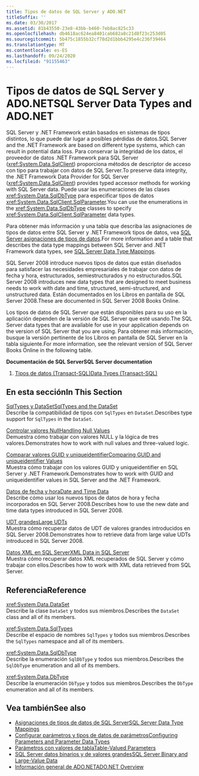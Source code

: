 ```yaml
---
title: Tipos de datos de SQL Server y ADO.NET
titleSuffix: ''
ms.date: 03/30/2017
ms.assetid: 81b43550-23e8-43bb-b460-7eb8ac825c33
ms.openlocfilehash: db4618ac624ea8401cab682a8c21d8f23c253d05
ms.sourcegitcommit: 5b475c1855b32cf78d2d1bbb4295e4c236f39464
ms.translationtype: MT
ms.contentlocale: es-ES
ms.lasthandoff: 09/24/2020
ms.locfileid: "91155463"
---
```

# <a name="sql-server-data-types-and-adonet"></a><span data-ttu-id="6a396-102">Tipos de datos de SQL Server y ADO.NET</span><span class="sxs-lookup"><span data-stu-id="6a396-102">SQL Server Data Types and ADO.NET</span></span>

<span data-ttu-id="6a396-103">SQL Server y .NET Framework están basados en sistemas de tipos distintos, lo que puede dar lugar a posibles pérdidas de datos.</span><span class="sxs-lookup"><span data-stu-id="6a396-103">SQL Server and the .NET Framework are based on different type systems, which can result in potential data loss.</span></span> <span data-ttu-id="6a396-104">Para conservar la integridad de los datos, el proveedor de datos .NET Framework para SQL Server (<xref:System.Data.SqlClient>) proporciona métodos de descriptor de acceso con tipo para trabajar con datos de SQL Server.</span><span class="sxs-lookup"><span data-stu-id="6a396-104">To preserve data integrity, the .NET Framework Data Provider for SQL Server (<xref:System.Data.SqlClient>) provides typed accessor methods for working with SQL Server data.</span></span> <span data-ttu-id="6a396-105">Puede usar las enumeraciones de las clases <xref:System.Data.SqlDbType> para especificar tipos de datos <xref:System.Data.SqlClient.SqlParameter>.</span><span class="sxs-lookup"><span data-stu-id="6a396-105">You can use the enumerations in the <xref:System.Data.SqlDbType> classes to specify <xref:System.Data.SqlClient.SqlParameter> data types.</span></span>  
  
 <span data-ttu-id="6a396-106">Para obtener más información y una tabla que describa las asignaciones de tipos de datos entre SQL Server y .NET Framework tipos de datos, vea [SQL Server asignaciones de tipos de datos](../sql-server-data-type-mappings.md).</span><span class="sxs-lookup"><span data-stu-id="6a396-106">For more information and a table that describes the data type mappings between SQL Server and .NET Framework data types, see [SQL Server Data Type Mappings](../sql-server-data-type-mappings.md).</span></span>  
  
 <span data-ttu-id="6a396-107">SQL Server 2008 introduce nuevos tipos de datos que están diseñados para satisfacer las necesidades empresariales de trabajar con datos de fecha y hora, estructurados, semiestructurados y no estructurados.</span><span class="sxs-lookup"><span data-stu-id="6a396-107">SQL Server 2008 introduces new data types that are designed to meet business needs to work with date and time, structured, semi-structured, and unstructured data.</span></span> <span data-ttu-id="6a396-108">Están documentados en los Libros en pantalla de SQL Server 2008.</span><span class="sxs-lookup"><span data-stu-id="6a396-108">These are documented in SQL Server 2008 Books Online.</span></span>  
  
 <span data-ttu-id="6a396-109">Los tipos de datos de SQL Server que están disponibles para su uso en la aplicación dependen de la versión de SQL Server que esté usando.</span><span class="sxs-lookup"><span data-stu-id="6a396-109">The SQL Server data types that are available for use in your application depends on the version of SQL Server that you are using.</span></span> <span data-ttu-id="6a396-110">Para obtener más información, busque la versión pertinente de los Libros en pantalla de SQL Server en la tabla siguiente.</span><span class="sxs-lookup"><span data-stu-id="6a396-110">For more information, see the relevant version of SQL Server Books Online in the following table.</span></span>  
  
 <span data-ttu-id="6a396-111">**Documentación de SQL Server**</span><span class="sxs-lookup"><span data-stu-id="6a396-111">**SQL Server documentation**</span></span>  
  
1. [<span data-ttu-id="6a396-112">Tipos de datos (Transact-SQL)</span><span class="sxs-lookup"><span data-stu-id="6a396-112">Data Types (Transact-SQL)</span></span>](/sql/t-sql/data-types/data-types-transact-sql)  
  
## <a name="in-this-section"></a><span data-ttu-id="6a396-113">En esta sección</span><span class="sxs-lookup"><span data-stu-id="6a396-113">In This Section</span></span>  

 [<span data-ttu-id="6a396-114">SqlTypes y DataSet</span><span class="sxs-lookup"><span data-stu-id="6a396-114">SqlTypes and the DataSet</span></span>](sqltypes-and-the-dataset.md)  
 <span data-ttu-id="6a396-115">Describe la compatibilidad de tipos con `SqlTypes` en `DataSet`.</span><span class="sxs-lookup"><span data-stu-id="6a396-115">Describes type support for `SqlTypes` in the `DataSet`.</span></span>  
  
 [<span data-ttu-id="6a396-116">Controlar valores Null</span><span class="sxs-lookup"><span data-stu-id="6a396-116">Handling Null Values</span></span>](handling-null-values.md)  
 <span data-ttu-id="6a396-117">Demuestra cómo trabajar con valores NULL y la lógica de tres valores.</span><span class="sxs-lookup"><span data-stu-id="6a396-117">Demonstrates how to work with null values and three-valued logic.</span></span>  
  
 [<span data-ttu-id="6a396-118">Comparar valores GUID y uniqueidentifier</span><span class="sxs-lookup"><span data-stu-id="6a396-118">Comparing GUID and uniqueidentifier Values</span></span>](comparing-guid-and-uniqueidentifier-values.md)  
 <span data-ttu-id="6a396-119">Muestra cómo trabajar con los valores GUID y uniqueidentifier en SQL Server y .NET Framework.</span><span class="sxs-lookup"><span data-stu-id="6a396-119">Demonstrates how to work with GUID and uniqueidentifier values in SQL Server and the .NET Framework.</span></span>  
  
 [<span data-ttu-id="6a396-120">Datos de fecha y hora</span><span class="sxs-lookup"><span data-stu-id="6a396-120">Date and Time Data</span></span>](date-and-time-data.md)  
 <span data-ttu-id="6a396-121">Describe cómo usar los nuevos tipos de datos de hora y fecha incorporados en SQL Server 2008.</span><span class="sxs-lookup"><span data-stu-id="6a396-121">Describes how to use the new date and time data types introduced in SQL Server 2008.</span></span>  
  
 [<span data-ttu-id="6a396-122">UDT grandes</span><span class="sxs-lookup"><span data-stu-id="6a396-122">Large UDTs</span></span>](large-udts.md)  
 <span data-ttu-id="6a396-123">Muestra cómo recuperar datos de UDT de valores grandes introducidos en SQL Server 2008.</span><span class="sxs-lookup"><span data-stu-id="6a396-123">Demonstrates how to retrieve data from large value UDTs introduced in SQL Server 2008.</span></span>  
  
 [<span data-ttu-id="6a396-124">Datos XML en SQL Server</span><span class="sxs-lookup"><span data-stu-id="6a396-124">XML Data in SQL Server</span></span>](xml-data-in-sql-server.md)  
 <span data-ttu-id="6a396-125">Muestra cómo recuperar datos XML recuperados de SQL Server y cómo trabajar con ellos.</span><span class="sxs-lookup"><span data-stu-id="6a396-125">Describes how to work with XML data retrieved from SQL Server.</span></span>  
  
## <a name="reference"></a><span data-ttu-id="6a396-126">Referencia</span><span class="sxs-lookup"><span data-stu-id="6a396-126">Reference</span></span>  

 <xref:System.Data.DataSet>  
 <span data-ttu-id="6a396-127">Describe la clase `DataSet` y todos sus miembros.</span><span class="sxs-lookup"><span data-stu-id="6a396-127">Describes the `DataSet` class and all of its members.</span></span>  
  
 <xref:System.Data.SqlTypes>  
 <span data-ttu-id="6a396-128">Describe el espacio de nombres `SqlTypes` y todos sus miembros.</span><span class="sxs-lookup"><span data-stu-id="6a396-128">Describes the `SqlTypes` namespace and all of its members.</span></span>  
  
 <xref:System.Data.SqlDbType>  
 <span data-ttu-id="6a396-129">Describe la enumeración `SqlDbType` y todos sus miembros.</span><span class="sxs-lookup"><span data-stu-id="6a396-129">Describes the `SqlDbType` enumeration and all of its members.</span></span>  
  
 <xref:System.Data.DbType>  
 <span data-ttu-id="6a396-130">Describe la enumeración `DbType` y todos sus miembros.</span><span class="sxs-lookup"><span data-stu-id="6a396-130">Describes the `DbType` enumeration and all of its members.</span></span>  
  
## <a name="see-also"></a><span data-ttu-id="6a396-131">Vea también</span><span class="sxs-lookup"><span data-stu-id="6a396-131">See also</span></span>

- [<span data-ttu-id="6a396-132">Asignaciones de tipos de datos de SQL Server</span><span class="sxs-lookup"><span data-stu-id="6a396-132">SQL Server Data Type Mappings</span></span>](../sql-server-data-type-mappings.md)
- [<span data-ttu-id="6a396-133">Configurar parámetros y tipos de datos de parámetros</span><span class="sxs-lookup"><span data-stu-id="6a396-133">Configuring Parameters and Parameter Data Types</span></span>](../configuring-parameters-and-parameter-data-types.md)
- [<span data-ttu-id="6a396-134">Parámetros con valores de tabla</span><span class="sxs-lookup"><span data-stu-id="6a396-134">Table-Valued Parameters</span></span>](table-valued-parameters.md)
- [<span data-ttu-id="6a396-135">SQL Server datos binarios y de valores grandes</span><span class="sxs-lookup"><span data-stu-id="6a396-135">SQL Server Binary and Large-Value Data</span></span>](sql-server-binary-and-large-value-data.md)
- [<span data-ttu-id="6a396-136">Información general de ADO.NET</span><span class="sxs-lookup"><span data-stu-id="6a396-136">ADO.NET Overview</span></span>](../ado-net-overview.md)
